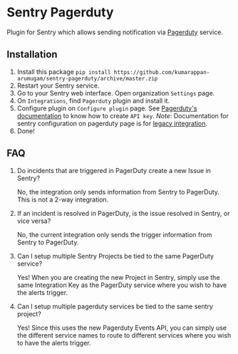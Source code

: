 # Sentry Pagerduty

Plugin for Sentry which allows sending notification via  [Pagerduty](https://www.pagerduty.com/) service.

## Installation

1.  Install this package
	`pip install https://github.com/kumarappan-arumugam/sentry-pagerduty/archive/master.zip`
2.  Restart your Sentry service.
3.  Go to your Sentry web interface. Open  organization `Settings`  page.
4.  On  `Integrations`, find  `Pagerduty`  plugin and install it.
5.  Configure plugin on  `Configure plugin`  page.
    See  [Pagerduty's documentation](https://www.pagerduty.com/docs/guides/sentry-integration-guide/)  to know how to create  `API key`.
    *Note*: Documentation for sentry configuration on pagerduty page is for [legacy integration](https://help.sentry.io/hc/en-us/articles/360003063454-What-are-Global-versus-Legacy-integrations).
6.  Done!

## FAQ

1. Do incidents that are triggered in PagerDuty create a new Issue in Sentry?

	No, the integration only sends information from Sentry to PagerDuty. This is not a 2-way integration.

2. If an incident is resolved in PagerDuty, is the issue resolved in Sentry, or vice versa?

	No, the current integration only sends the trigger information from Sentry to PagerDuty.

3. Can I setup multiple Sentry Projects be tied to the same PagerDuty service?

	Yes! When you are creating the new Project in Sentry, simply use the same Integration Key as the PagerDuty service where you wish to have the alerts trigger.

4. Can I setup multiple pagerduty services be tied to the same sentry project?

	Yes! Since this uses the new Pagerduty Events API, you can simply use the different service names to route to different services where you wish to have the alerts trigger.
